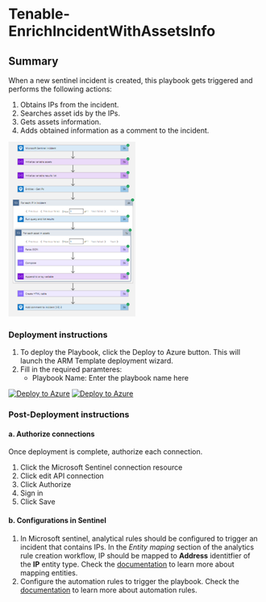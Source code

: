 # Tenable-EnrichIncidentWithAssetsInfo

## Summary

When a new sentinel incident is created, this playbook gets triggered and performs the following actions:

1. Obtains IPs from the incident.
2. Searches asset ids by the IPs.
3. Gets assets information.
4. Adds obtained information as a comment to the incident.

<img src="./playbook_screenshot.png" width="50%"/><br>

### Deployment instructions

1. To deploy the Playbook, click the Deploy to Azure button. This will launch the ARM Template deployment wizard.
2. Fill in the required paramteres:
    * Playbook Name: Enter the playbook name here

[![Deploy to Azure](https://aka.ms/deploytoazurebutton)](https://portal.azure.com/#create/Microsoft.Template/uri/https%3A%2F%2Fraw.githubusercontent.com%2FAzure%2FAzure-Sentinel%2Fmaster%2FSolutions%2FTenableIO%2FPlaybooks%2FPlaybooks%2FTenable-EnrichIncidentWithAssetsInfo%2Fazuredeploy.json) [![Deploy to Azure](https://aka.ms/deploytoazuregovbutton)](https://portal.azure.us/#create/Microsoft.Template/uri/https%3A%2F%2Fraw.githubusercontent.com%2FAzure%2FAzure-Sentinel%2Fmaster%2FSolutions%2FTenableIO%2FPlaybooks%2FPlaybooks%2FTenable-EnrichIncidentWithAssetsInfo%2Fazuredeploy.json)

### Post-Deployment instructions

#### a. Authorize connections

Once deployment is complete, authorize each connection.

1. Click the Microsoft Sentinel connection resource
2. Click edit API connection
3. Click Authorize
4. Sign in
5. Click Save

#### b. Configurations in Sentinel

1. In Microsoft sentinel, analytical rules should be configured to trigger an incident that contains IPs. In the *Entity maping* section of the analytics rule creation workflow, IP should be mapped to **Address** identitfier of the **IP** entity type. Check the [documentation](https://docs.microsoft.com/azure/sentinel/map-data-fields-to-entities) to learn more about mapping entities.
2. Configure the automation rules to trigger the playbook. Check the [documentation](https://docs.microsoft.com/azure/sentinel/tutorial-respond-threats-playbook) to learn more about automation rules.
